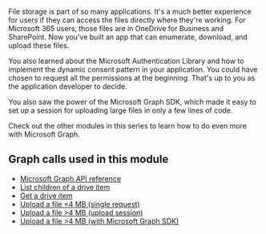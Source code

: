 File storage is part of so many applications. It's a much better experience for users if they can access the files directly where they're working. For Microsoft 365 users, those files are in OneDrive for Business and SharePoint. Now you've built an app that can enumerate, download, and upload these files.

You also learned about the Microsoft Authentication Library and how to implement the dynamic consent pattern in your application. You could have chosen to request all the permissions at the beginning. That's up to you as the application developer to decide.

You also saw the power of the Microsoft Graph SDK, which made it easy to set up a session for uploading large files in only a few lines of code.

Check out the other modules in this series to learn how to do even more with Microsoft Graph.

## Graph calls used in this module

- [Microsoft Graph API reference](/graph/api/overview?WT.mc_id=m365-0000016105-cxa)
- [List children of a drive item](/graph/api/driveitem-list-children?WT.mc_id=m365-0000016105-cxa)
- [Get a drive item](/graph/api/driveitem-get?WT.mc_id=m365-0000016105-cxa)
- [Upload a file <4 MB (single request)](/graph/api/driveitem-put-content?WT.mc_id=m365-0000016105-cxa)
- [Upload a file >4 MB (upload session)](/graph/api/driveitem-createuploadsession?WT.mc_id=m365-0000016105-cxa)
- [Upload a file >4 MB (with Microsoft Graph SDK)](/graph/sdks/large-file-upload?WT.mc_id=m365-0000016105-cxa)
